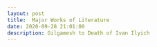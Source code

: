 ```yaml
---
layout: post
title:  Major Works of Literature
date: 2020-09-28 21:01:00
description: Gilgamesh to Death of Ivan Ilyich
---
```


